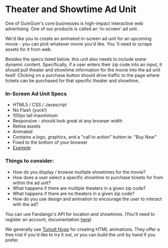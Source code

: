 # Theater and Showtime Ad Unit

One of GumGum's core businesses is high-impact interactive web advertising. One of our products is called an 'in-screen' ad unit. 

We'd like you to create an animated in-screen ad unit for an upcoming movie - you can pick whatever movie you'd like. You 'll need to scrape assets for it from web. 

Besides the specs listed below, this unit also needs to include some dynamic content. Specifically, if a user enters their zip code into an input, it should pull theater and showtime information for the movie into the ad unit itself. Clicking on a purchase button should drive traffic to the page where tickets can be purchased for that specific theater and showtime..

### In-Screen Ad Unit Specs
- HTML5 / CSS / Javascript
- No Flash (yuck!)
- 100px tall maxmimum
- Responsive - should look great at any browser width
- Retina assets 
- Animated
- Contains a logo, graphics, and a "call to action" button ie: "Buy Now"
- Fixed to the bottom of your browser
- [Example](https://gallery.gumgum.com/in-screen/pbs-victoria/tablet)

### Things to consider:
 - How do you display / browse mulitple showtimes for the movie?
 - How does a user select a specific showtime to purchase tickets for from within the ad unit?
 - What happens if there are multiple theaters in a given zip code?
 - What happens if there are no theaters in a given zip code?
 - How do you use design and animation to encourage the user to interact with the ad?

You can use Fandango's API for location and showtimes. (You'll need to register an account, documentation [here](https://developer.fandango.com/docs/Home/))

We generally use [Tumult Hype](https://tumult.com/hype/download/) for creating HTML animations. They offer a free trial if you'd like to try it out, or you can build the unit by hand if you prefer. 
